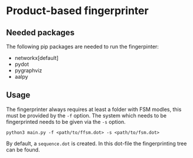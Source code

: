# Product-based fingerprinter

## Needed packages
The following pip packages are needed to run the fingerpinter:
 - networkx[default]
 - pydot
 - pygraphviz
 - aalpy

## Usage
The fingerprinter always requires at least a folder with FSM modles, this must be provided by the `-f` option. The system which needs to be fingerprinted needs to be given via the `-s` option.

```
python3 main.py -f <path/to/ffsm.dot> -s <path/to/fsm.dot> 
```

By default, a `sequence.dot` is created. In this dot-file the fingerprinting tree can be found.